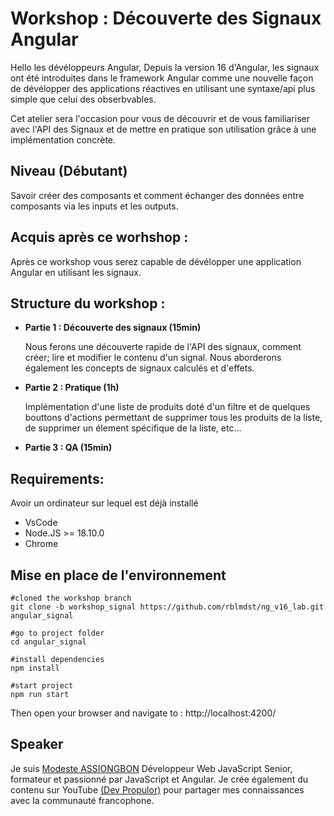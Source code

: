 # Workshop : Découverte des Signaux Angular

Hello les dévéloppeurs Angular,
Depuis la version 16 d'Angular, les signaux ont été introduites dans le framework Angular
comme une nouvelle façon de dévélopper des applications réactives en utilisant une syntaxe/api plus simple que celui des obserbvables.

Cet atelier sera l'occasion pour vous de découvrir et de vous familiariser avec l'API des Signaux et de mettre en pratique son utilisation grâce à une implémentation concrète.

## Niveau (Débutant)

Savoir créer des composants et comment échanger des données entre
composants via les inputs et les outputs.

## Acquis après ce worhshop :

Après ce workshop vous serez capable de dévélopper une application Angular en utilisant les
signaux.

## Structure du workshop :

- **Partie 1 : Découverte des signaux (15min)**

  Nous ferons une découverte rapide de l'API des signaux, comment créer; lire et modifier le
  contenu d'un signal. Nous aborderons également les concepts de signaux calculés et d'effets.

- **Partie 2 : Pratique (1h)**

  Implémentation d'une liste de produits doté d'un filtre et de quelques bouttons d'actions
  permettant de supprimer tous les produits de la liste, de supprimer un élement spécifique de
  la liste, etc...

- **Partie 3 : QA (15min)**

## Requirements:

Avoir un ordinateur sur lequel est déjà installé

- VsCode
- Node.JS >= 18.10.0
- Chrome

## Mise en place de l'environnement

```
#cloned the workshop branch
git clone -b workshop_signal https://github.com/rblmdst/ng_v16_lab.git angular_signal

#go to project folder
cd angular_signal

#install dependencies
npm install

#start project
npm run start
```

Then open your browser and navigate to : http://localhost:4200/

## Speaker

Je suis [Modeste ASSIONGBON](https://twitter.com/rblmdst) Développeur Web JavaScript Senior, formateur et passionné par JavaScript et Angular. Je crée également du contenu sur YouTube [(Dev Propulor)](https://youtube.com/@devpropulsor) pour partager mes connaissances avec la communauté francophone.
